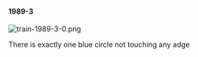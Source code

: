 #### 1989-3
![train-1989-3-0.png](https://github.com/lil-lab/nlvr/raw/master/nlvr/train/images/76/train-1989-3-0.png "train-1989-3-0.png")

There is exactly one blue circle not touching any adge